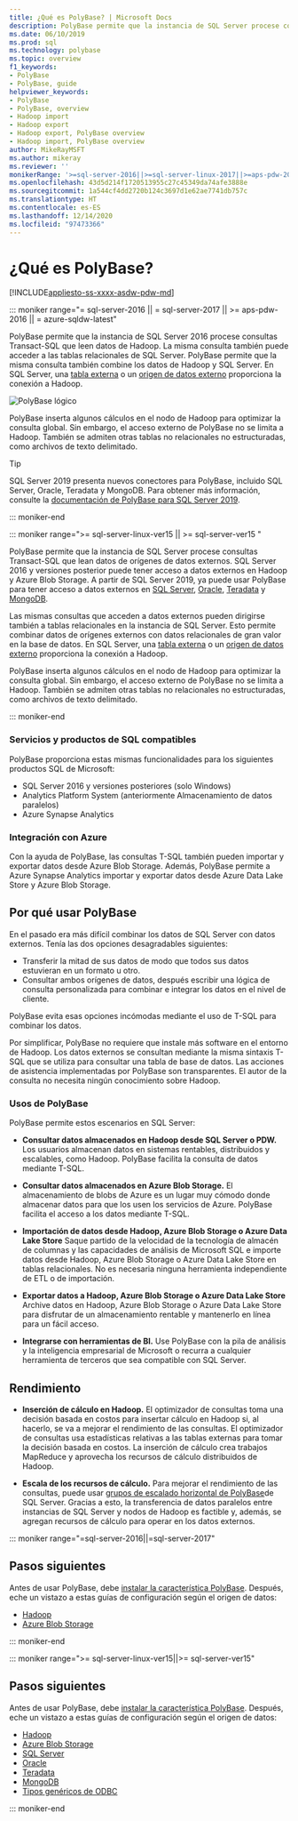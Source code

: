 ```yaml
---
title: ¿Qué es PolyBase? | Microsoft Docs
description: PolyBase permite que la instancia de SQL Server procese consultas de Transact-SQL que lean datos de orígenes de datos externos como Hadoop y Azure Blob Storage.
ms.date: 06/10/2019
ms.prod: sql
ms.technology: polybase
ms.topic: overview
f1_keywords:
- PolyBase
- PolyBase, guide
helpviewer_keywords:
- PolyBase
- PolyBase, overview
- Hadoop import
- Hadoop export
- Hadoop export, PolyBase overview
- Hadoop import, PolyBase overview
author: MikeRayMSFT
ms.author: mikeray
ms.reviewer: ''
monikerRange: '>=sql-server-2016||>=sql-server-linux-2017||>=aps-pdw-2016||=azure-sqldw-latest'
ms.openlocfilehash: 43d5d214f1720513955c27c45349da74afe3888e
ms.sourcegitcommit: 1a544cf4dd2720b124c3697d1e62ae7741db757c
ms.translationtype: HT
ms.contentlocale: es-ES
ms.lasthandoff: 12/14/2020
ms.locfileid: "97473366"
---
```

# <a name="what-is-polybase"></a>¿Qué es PolyBase?

[!INCLUDE[appliesto-ss-xxxx-asdw-pdw-md](../../includes/appliesto-ss-xxxx-asdw-pdw-md.md)]

<!--SQL Server 2016/2017-->
::: moniker range="= sql-server-2016 || = sql-server-2017 || >= aps-pdw-2016 || = azure-sqldw-latest"

PolyBase permite que la instancia de SQL Server 2016 procese consultas Transact-SQL que leen datos de Hadoop. La misma consulta también puede acceder a las tablas relacionales de SQL Server. PolyBase permite que la misma consulta también combine los datos de Hadoop y SQL Server. En SQL Server, una [tabla externa](../../t-sql/statements/create-external-table-transact-sql.md) o un [origen de datos externo](../../t-sql/statements/create-external-data-source-transact-sql.md) proporciona la conexión a Hadoop.

![PolyBase lógico](../../relational-databases/polybase/media/polybase-logical.png "PolyBase lógico")

PolyBase inserta algunos cálculos en el nodo de Hadoop para optimizar la consulta global. Sin embargo, el acceso externo de PolyBase no se limita a Hadoop. También se admiten otras tablas no relacionales no estructuradas, como archivos de texto delimitado.

> [!TIP]
> SQL Server 2019 presenta nuevos conectores para PolyBase, incluido SQL Server, Oracle, Teradata y MongoDB. Para obtener más información, consulte la [documentación de PolyBase para SQL Server 2019](polybase-guide.md?view=sql-server-ver15).

::: moniker-end
<!--SQL Server 2019-->
::: moniker range=">= sql-server-linux-ver15 || >= sql-server-ver15 "

PolyBase permite que la instancia de SQL Server procese consultas Transact-SQL que lean datos de orígenes de datos externos. SQL Server 2016 y versiones posterior puede tener acceso a datos externos en Hadoop y Azure Blob Storage. A partir de SQL Server 2019, ya puede usar PolyBase para tener acceso a datos externos en [SQL Server](polybase-configure-sql-server.md), [Oracle](polybase-configure-oracle.md), [Teradata](polybase-configure-teradata.md) y [MongoDB](polybase-configure-mongodb.md).

Las mismas consultas que acceden a datos externos pueden dirigirse también a tablas relacionales en la instancia de SQL Server. Esto permite combinar datos de orígenes externos con datos relacionales de gran valor en la base de datos. En SQL Server, una [tabla externa](../../t-sql/statements/create-external-table-transact-sql.md) o un [origen de datos externo](../../t-sql/statements/create-external-data-source-transact-sql.md) proporciona la conexión a Hadoop.

PolyBase inserta algunos cálculos en el nodo de Hadoop para optimizar la consulta global. Sin embargo, el acceso externo de PolyBase no se limita a Hadoop. También se admiten otras tablas no relacionales no estructuradas, como archivos de texto delimitado.

::: moniker-end

### <a name="supported-sql-products-and-services"></a>Servicios y productos de SQL compatibles

PolyBase proporciona estas mismas funcionalidades para los siguientes productos SQL de Microsoft:

- SQL Server 2016 y versiones posteriores (solo Windows)
- Analytics Platform System (anteriormente Almacenamiento de datos paralelos)
- Azure Synapse Analytics

### <a name="azure-integration"></a>Integración con Azure

Con la ayuda de PolyBase, las consultas T-SQL también pueden importar y exportar datos desde Azure Blob Storage. Además, PolyBase permite a Azure Synapse Analytics importar y exportar datos desde Azure Data Lake Store y Azure Blob Storage.

## <a name="why-use-polybase"></a>Por qué usar PolyBase

En el pasado era más difícil combinar los datos de SQL Server con datos externos. Tenía las dos opciones desagradables siguientes:

- Transferir la mitad de sus datos de modo que todos sus datos estuvieran en un formato u otro.
- Consultar ambos orígenes de datos, después escribir una lógica de consulta personalizada para combinar e integrar los datos en el nivel de cliente.

PolyBase evita esas opciones incómodas mediante el uso de T-SQL para combinar los datos.

Por simplificar, PolyBase no requiere que instale más software en el entorno de Hadoop. Los datos externos se consultan mediante la misma sintaxis T-SQL que se utiliza para consultar una tabla de base de datos. Las acciones de asistencia implementadas por PolyBase son transparentes. El autor de la consulta no necesita ningún conocimiento sobre Hadoop.

### <a name="polybase-uses"></a>Usos de PolyBase

PolyBase permite estos escenarios en SQL Server:

- **Consultar datos almacenados en Hadoop desde SQL Server o PDW.** Los usuarios almacenan datos en sistemas rentables, distribuidos y escalables, como Hadoop. PolyBase facilita la consulta de datos mediante T-SQL.

- **Consultar datos almacenados en Azure Blob Storage.** El almacenamiento de blobs de Azure es un lugar muy cómodo donde almacenar datos para que los usen los servicios de Azure.  PolyBase facilita el acceso a los datos mediante T-SQL.

- **Importación de datos desde Hadoop, Azure Blob Storage o Azure Data Lake Store** Saque partido de la velocidad de la tecnología de almacén de columnas y las capacidades de análisis de Microsoft SQL e importe datos desde Hadoop, Azure Blob Storage o Azure Data Lake Store en tablas relacionales. No es necesaria ninguna herramienta independiente de ETL o de importación.

- **Exportar datos a Hadoop, Azure Blob Storage o Azure Data Lake Store** Archive datos en Hadoop, Azure Blob Storage o Azure Data Lake Store para disfrutar de un almacenamiento rentable y mantenerlo en línea para un fácil acceso.

- **Integrarse con herramientas de BI.** Use PolyBase con la pila de análisis y la inteligencia empresarial de Microsoft o recurra a cualquier herramienta de terceros que sea compatible con SQL Server.

## <a name="performance"></a>Rendimiento

- **Inserción de cálculo en Hadoop.** El optimizador de consultas toma una decisión basada en costos para insertar cálculo en Hadoop si, al hacerlo, se va a mejorar el rendimiento de las consultas.  El optimizador de consultas usa estadísticas relativas a las tablas externas para tomar la decisión basada en costos. La inserción de cálculo crea trabajos MapReduce y aprovecha los recursos de cálculo distribuidos de Hadoop.

- **Escala de los recursos de cálculo.** Para mejorar el rendimiento de las consultas, puede usar [grupos de escalado horizontal de PolyBase](../../relational-databases/polybase/polybase-scale-out-groups.md)de SQL Server. Gracias a esto, la transferencia de datos paralelos entre instancias de SQL Server y nodos de Hadoop es factible y, además, se agregan recursos de cálculo para operar en los datos externos.

<!--SQL Server 2016/2017-->
::: moniker range="=sql-server-2016||=sql-server-2017"

## <a name="next-steps"></a>Pasos siguientes

Antes de usar PolyBase, debe [instalar la característica PolyBase](polybase-installation.md). Después, eche un vistazo a estas guías de configuración según el origen de datos:

- [Hadoop](polybase-configure-hadoop.md)
- [Azure Blob Storage](polybase-configure-azure-blob-storage.md)

::: moniker-end
<!--SQL Server 2019-->
::: moniker range=">= sql-server-linux-ver15||>= sql-server-ver15"

## <a name="next-steps"></a>Pasos siguientes

Antes de usar PolyBase, debe [instalar la característica PolyBase](polybase-installation.md). Después, eche un vistazo a estas guías de configuración según el origen de datos:
- [Hadoop](polybase-configure-hadoop.md)
- [Azure Blob Storage](polybase-configure-azure-blob-storage.md)
- [SQL Server](polybase-configure-sql-server.md)
- [Oracle](polybase-configure-oracle.md)
- [Teradata](polybase-configure-teradata.md)
- [MongoDB](polybase-configure-mongodb.md)
- [Tipos genéricos de ODBC](polybase-configure-odbc-generic.md)

::: moniker-end

